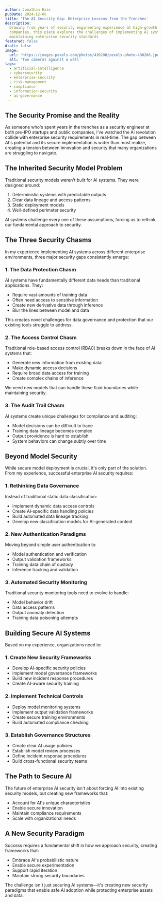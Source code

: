 ```yaml
---
author: Jonathan Haas
pubDate: 2024-12-06
title: 'The AI Security Gap: Enterprise Lessons from the Trenches'
description:
  Drawing from years of security engineering experience at high-growth
  companies, this piece explores the challenges of implementing AI systems while
  maintaining enterprise security standards
featured: false
draft: false
image:
  url: 'https://images.pexels.com/photos/430208/pexels-photo-430208.jpeg?auto=compress&cs=tinysrgb&w=1260&h=750&dpr=2'
  alt: 'Two cameras against a wall'
tags:
  - artificial-intelligence
  - cybersecurity
  - enterprise-security
  - risk-management
  - compliance
  - information-security
  - ai-governance
---
```


## The Security Promise and the Reality

As someone who's spent years in the trenches as a security engineer at both
pre-IPO startups and public companies, I've watched the AI revolution collide
with enterprise security requirements in real-time. The gap between AI's
potential and its secure implementation is wider than most realize, creating a
tension between innovation and security that many organizations are struggling
to navigate.

## The Inherited Security Model Problem

Traditional security models weren't built for AI systems. They were designed
around:

1. Deterministic systems with predictable outputs
2. Clear data lineage and access patterns
3. Static deployment models
4. Well-defined perimeter security

AI systems challenge every one of these assumptions, forcing us to rethink our
fundamental approach to security.

## The Three Security Chasms

In my experience implementing AI systems across different enterprise
environments, three major security gaps consistently emerge:

### 1. The Data Protection Chasm

AI systems have fundamentally different data needs than traditional
applications. They:

- Require vast amounts of training data
- Often need access to sensitive information
- Create new derivative data through inference
- Blur the lines between model and data

This creates novel challenges for data governance and protection that our
existing tools struggle to address.

### 2. The Access Control Chasm

Traditional role-based access control (RBAC) breaks down in the face of AI
systems that:

- Generate new information from existing data
- Make dynamic access decisions
- Require broad data access for training
- Create complex chains of inference

We need new models that can handle these fluid boundaries while maintaining
security.

### 3. The Audit Trail Chasm

AI systems create unique challenges for compliance and auditing:

- Model decisions can be difficult to trace
- Training data lineage becomes complex
- Output providence is hard to establish
- System behaviors can change subtly over time

## Beyond Model Security

While secure model deployment is crucial, it's only part of the solution. From
my experience, successful enterprise AI security requires:

### 1. Rethinking Data Governance

Instead of traditional static data classification:

- Implement dynamic data access controls
- Create AI-specific data handling policies
- Build automated data lineage tracking
- Develop new classification models for AI-generated content

### 2. New Authentication Paradigms

Moving beyond simple user authentication to:

- Model authentication and verification
- Output validation frameworks
- Training data chain of custody
- Inference tracking and validation

### 3. Automated Security Monitoring

Traditional security monitoring tools need to evolve to handle:

- Model behavior drift
- Data access patterns
- Output anomaly detection
- Training data poisoning attempts

## Building Secure AI Systems

Based on my experience, organizations need to:

### 1. Create New Security Frameworks

- Develop AI-specific security policies
- Implement model governance frameworks
- Build new incident response procedures
- Create AI-aware security training

### 2. Implement Technical Controls

- Deploy model monitoring systems
- Implement output validation frameworks
- Create secure training environments
- Build automated compliance checking

### 3. Establish Governance Structures

- Create clear AI usage policies
- Establish model review processes
- Define incident response procedures
- Build cross-functional security teams

## The Path to Secure AI

The future of enterprise AI security isn't about forcing AI into existing
security models, but creating new frameworks that:

- Account for AI's unique characteristics
- Enable secure innovation
- Maintain compliance requirements
- Scale with organizational needs

## A New Security Paradigm

Success requires a fundamental shift in how we approach security, creating
frameworks that:

- Embrace AI's probabilistic nature
- Enable secure experimentation
- Support rapid iteration
- Maintain strong security boundaries

The challenge isn't just securing AI systems—it's creating new security
paradigms that enable safe AI adoption while protecting enterprise assets and
data.
